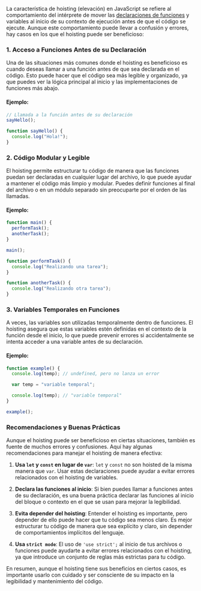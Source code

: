 La característica de hoisting (elevación) en JavaScript se refiere al comportamiento del intérprete de mover las [declaraciones de funciones](Funciones.md) y variables al inicio de su contexto de ejecución antes de que el código se ejecute. Aunque este comportamiento puede llevar a confusión y errores, hay casos en los que el hoisting puede ser beneficioso:

### 1. Acceso a Funciones Antes de su Declaración

Una de las situaciones más comunes donde el hoisting es beneficioso es cuando deseas llamar a una función antes de que sea declarada en el código. Esto puede hacer que el código sea más legible y organizado, ya que puedes ver la lógica principal al inicio y las implementaciones de funciones más abajo.

#### Ejemplo:
```javascript
// Llamada a la función antes de su declaración
sayHello();

function sayHello() {
  console.log("Hola!");
}
```

### 2. Código Modular y Legible

El hoisting permite estructurar tu código de manera que las funciones puedan ser declaradas en cualquier lugar del archivo, lo que puede ayudar a mantener el código más limpio y modular. Puedes definir funciones al final del archivo o en un módulo separado sin preocuparte por el orden de las llamadas.

#### Ejemplo:
```javascript
function main() {
  performTask();
  anotherTask();
}

main();

function performTask() {
  console.log("Realizando una tarea");
}

function anotherTask() {
  console.log("Realizando otra tarea");
}
```

### 3. Variables Temporales en Funciones

A veces, las variables son utilizadas temporalmente dentro de funciones. El hoisting asegura que estas variables estén definidas en el contexto de la función desde el inicio, lo que puede prevenir errores si accidentalmente se intenta acceder a una variable antes de su declaración.

#### Ejemplo:
```javascript
function example() {
  console.log(temp); // undefined, pero no lanza un error

  var temp = "variable temporal";

  console.log(temp); // "variable temporal"
}

example();
```

### Recomendaciones y Buenas Prácticas

Aunque el hoisting puede ser beneficioso en ciertas situaciones, también es fuente de muchos errores y confusiones. Aquí hay algunas recomendaciones para manejar el hoisting de manera efectiva:

1. **Usa `let` y `const` en lugar de `var`**: `let` y `const` no son hoisted de la misma manera que `var`. Usar estas declaraciones puede ayudar a evitar errores relacionados con el hoisting de variables.

2. **Declara las funciones al inicio**: Si bien puedes llamar a funciones antes de su declaración, es una buena práctica declarar las funciones al inicio del bloque o contexto en el que se usan para mejorar la legibilidad.

3. **Evita depender del hoisting**: Entender el hoisting es importante, pero depender de ello puede hacer que tu código sea menos claro. Es mejor estructurar tu código de manera que sea explícito y claro, sin depender de comportamientos implícitos del lenguaje.

4. **Usa `strict mode`**: El uso de `'use strict';` al inicio de tus archivos o funciones puede ayudarte a evitar errores relacionados con el hoisting, ya que introduce un conjunto de reglas más estrictas para tu código.

En resumen, aunque el hoisting tiene sus beneficios en ciertos casos, es importante usarlo con cuidado y ser consciente de su impacto en la legibilidad y mantenimiento del código.